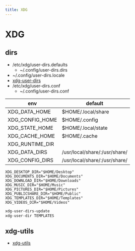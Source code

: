 ```yaml
---
title: XDG
---
```


# XDG

## dirs

- /etc/xdg/user-dirs.defaults
  - ~/.config/user-dirs.dirs
- ~/.config/user-dirs.locale
- [xdg-user-dirs](https://www.freedesktop.org/wiki/Software/xdg-user-dirs/)
- /etc/xdg/user-dirs.conf
  - ~/.config/user-dirs.conf

| env             | default                       |
| --------------- | ----------------------------- |
| XDG_DATA_HOME   | $HOME/.local/share            |
| XDG_CONFIG_HOME | $HOME/.config                 |
| XDG_STATE_HOME  | $HOME/.local/state            |
| XDG_CACHE_HOME  | $HOME/.cache                  |
| XDG_RUNTIME_DIR |
| XDG_DATA_DIRS   | /usr/local/share/:/usr/share/ |
| XDG_CONFIG_DIRS | /usr/local/share/:/usr/share/ |

```env title="~/.config/user-dirs.dirs"
XDG_DESKTOP_DIR="$HOME/Desktop"
XDG_DOCUMENTS_DIR="$HOME/Documents"
XDG_DOWNLOAD_DIR="$HOME/Downloads"
XDG_MUSIC_DIR="$HOME/Music"
XDG_PICTURES_DIR="$HOME/Pictures"
XDG_PUBLICSHARE_DIR="$HOME/Public"
XDG_TEMPLATES_DIR="$HOME/Templates"
XDG_VIDEOS_DIR="$HOME/Videos"
```

```bash
xdg-user-dirs-update
xdg-user-dir TEMPLATES
```

## xdg-utils

- [xdg-utils](https://www.freedesktop.org/wiki/Software/xdg-utils/)

